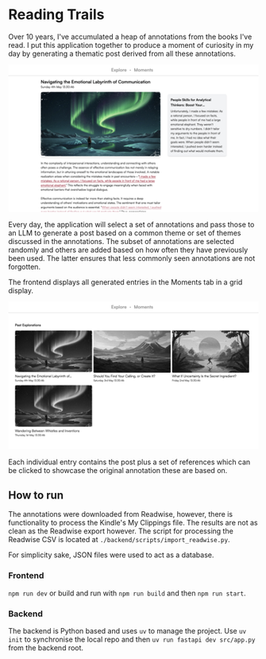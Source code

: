# Reading Trails

Over 10 years, I've accumulated a heap of annotations from the books I've read. I put this application together to produce a moment of curiosity in my day by generating a thematic post derived from all these annotations.

![image](assets/moment_page.png)

Every day, the application will select a set of annotations and pass those to an LLM to generate a post based on a common theme or set of themes discussed in the annotations. The subset of annotations are selected randomly and others are added based on how often they have previously been used. The latter ensures that less commonly seen annotations are not forgotten.

The frontend displays all generated entries in the Moments tab in a grid display.

![image](assets/moments_dash.png)

Each individual entry contains the post plus a set of references which can be clicked to showcase the original annotation these are based on.


## How to run
The annotations were downloaded from Readwise, however, there is functionality to process the Kindle's My Clippings file. The results are not as clean as the Readwise export however. The script for processing the Readwise CSV is located at `./backend/scripts/import_readwise.py`.

For simplicity sake, JSON files were used to act as a database.

### Frontend
`npm run dev` or build and run with `npm run build` and then `npm run start`.

### Backend
The backend is Python based and uses `uv` to manage the project. Use `uv init` to synchronise the local repo and then `uv run fastapi dev src/app.py` from the backend root.